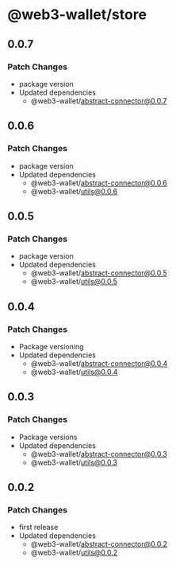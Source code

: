 # @web3-wallet/store

## 0.0.7

### Patch Changes

- package version
- Updated dependencies
  - @web3-wallet/abstract-connector@0.0.7

## 0.0.6

### Patch Changes

- package version
- Updated dependencies
  - @web3-wallet/abstract-connector@0.0.6
  - @web3-wallet/utils@0.0.6

## 0.0.5

### Patch Changes

- package version
- Updated dependencies
  - @web3-wallet/abstract-connector@0.0.5
  - @web3-wallet/utils@0.0.5

## 0.0.4

### Patch Changes

- Package versioning
- Updated dependencies
  - @web3-wallet/abstract-connector@0.0.4
  - @web3-wallet/utils@0.0.4

## 0.0.3

### Patch Changes

- Package versions
- Updated dependencies
  - @web3-wallet/abstract-connector@0.0.3
  - @web3-wallet/utils@0.0.3

## 0.0.2

### Patch Changes

- first release
- Updated dependencies
  - @web3-wallet/abstract-connector@0.0.2
  - @web3-wallet/utils@0.0.2
